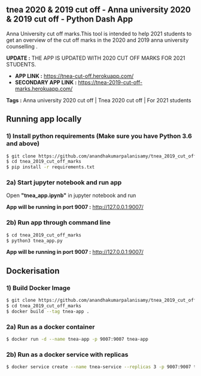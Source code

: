 ## tnea 2020 & 2019 cut off - Anna university 2020 & 2019 cut off - Python Dash App

Anna University cut off marks.This tool is intended to help 2021 students to get an overview of the cut off marks in the 2020  and 2019 anna university counselling . 

**UPDATE :**  THE APP IS UPDATED WITH 2020 CUT OFF MARKS FOR 2021 STUDENTS.
 - **APP LINK :**  https://tnea-cut-off.herokuapp.com/
 - **SECONDARY APP LINK :** https://tnea-2019-cut-off-marks.herokuapp.com/

**Tags :** Anna university  2020 cut off | Tnea 2020 cut off   | For 2021 students


## Running app locally


   ### 1) Install python requirements (Make sure you have Python 3.6 and above)
   
   ```sh
   $ git clone https://github.com/anandhakumarpalanisamy/tnea_2019_cut_off_marks.git
   $ cd tnea_2019_cut_off_marks
   $ pip install -r requirements.txt
   ```
   ### 2a) Start jupyter notebook and run app

   Open **"tnea_app.ipynb"** in jupyter notebook and run

   **App will be running in port 9007 :** http://127.0.0.1:9007/
   
   ### 2b) Run app through command line

   ```sh
   $ cd tnea_2019_cut_off_marks
   $ python3 tnea_app.py
   ```
   **App will be running in port 9007 :** http://127.0.0.1:9007/





## Dockerisation

### 1) Build Docker Image

```sh
$ git clone https://github.com/anandhakumarpalanisamy/tnea_2019_cut_off_marks.git
$ cd tnea_2019_cut_off_marks
$ docker build --tag tnea-app .
```

### 2a) Run as a docker container

```sh
$ docker run -d --name tnea-app -p 9007:9007 tnea-app
```

### 2b) Run as a docker service with replicas

```sh
$ docker service create --name tnea-service --replicas 3 -p 9007:9007 tnea-app:latest
```
